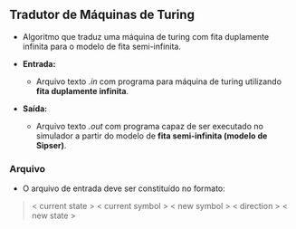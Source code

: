 ## Tradutor de Máquinas de Turing

- Algoritmo que traduz uma máquina de turing com fita duplamente infinita para o modelo de fita semi-infinita.

- __Entrada:__
  - Arquivo texto _.in_ com programa para máquina de turing utilizando __fita duplamente infinita__.
- __Saída:__
  - Arquivo texto _.out_ com programa capaz de ser executado no simulador a partir do modelo de __fita semi-infinita (modelo de Sipser)__. 

### Arquivo

- O arquivo de entrada deve ser constituído no formato:

> < current state > < current symbol > < new symbol > < direction > < new state >